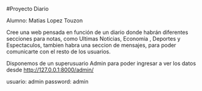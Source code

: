 #Proyecto Diario

Alumno: Matias Lopez Touzon
         
         
Cree una web pensada en función de un diario donde habrán diferentes secciones para notas, como Ultimas Noticias, Economia , Deportes y Espectaculos, tambien habra una seccion de mensajes, para poder comunicarte con el resto de los usuarios.

Disponemos de un superusuario Admin para poder ingresar a ver los datos desde
http://127.0.0.1:8000/admin/

usuario: admin
password: admin